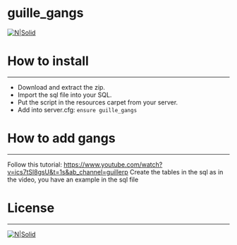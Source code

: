 # guille_gangs


[![N|Solid](https://i.ibb.co/rkPvNVg/Minutatusdsadadara-car-dealer.png)](https://discord.gg/eBpmkW6e5j)



# How to install
---
  - Download and extract the zip.
  - Import the sql file into your SQL.
  - Put the script in the resources carpet from your server.
  - Add into server.cfg:  `ensure guille_gangs`


# How to add gangs
---

Follow this tutorial: https://www.youtube.com/watch?v=ics7tSl8gsU&t=1s&ab_channel=guillerp
Create the tables in the sql as in the video, you have an example in the sql file


# License
---
[![N|Solid](https://i.creativecommons.org/l/by-nc/4.0/88x31.png)](https://creativecommons.org/)
